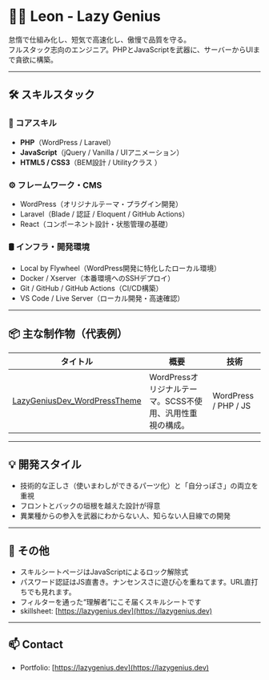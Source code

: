 # 👨‍💻 Leon - Lazy Genius

怠惰で仕組み化し、短気で高速化し、傲慢で品質を守る。  
フルスタック志向のエンジニア。PHPとJavaScriptを武器に、サーバーからUIまで貪欲に構築。

---

## 🛠 スキルスタック

### 🧠 コアスキル
- **PHP**（WordPress / Laravel）
- **JavaScript**（jQuery / Vanilla / UIアニメーション）
- **HTML5 / CSS3**（BEM設計 / Utilityクラス ）

### ⚙️ フレームワーク・CMS
- WordPress（オリジナルテーマ・プラグイン開発）
- Laravel（Blade / 認証 / Eloquent / GitHub Actions）
- React（コンポーネント設計・状態管理の基礎）

### 🛢 インフラ・開発環境
- Local by Flywheel（WordPress開発に特化したローカル環境）
- Docker / Xserver（本番環境へのSSHデプロイ）
- Git / GitHub / GitHub Actions（CI/CD構築）
- VS Code / Live Server（ローカル開発・高速確認）

---

## 📦 主な制作物（代表例）

| タイトル | 概要 | 技術 |
|----------|------|------|
| [LazyGeniusDev_WordPressTheme](https://github.com/Leon20200809/LazyGeniusDev_WordPressTheme) | WordPressオリジナルテーマ。SCSS不使用、汎用性重視の構成。 | WordPress / PHP / JS |


---

## 💡 開発スタイル

- 技術的な正しさ（使いまわしができるパーツ化）と「自分っぽさ」の両立を重視
- フロントとバックの垣根を越えた設計が得意
- 異業種からの参入を武器にわからない人、知らない人目線での開発

---

## 🧭 その他

- スキルシートページはJavaScriptによるロック解除式  
- パスワード認証はJS直書き。ナンセンスさに遊び心を重ねてます。URL直打ちでも見れます。 
- フィルターを通った“理解者”にこそ届くスキルシートです
- skillsheet: [https://lazygenius.dev](https://lazygenius.dev)

---

## 📫 Contact

- Portfolio: [https://lazygenius.dev](https://lazygenius.dev)
